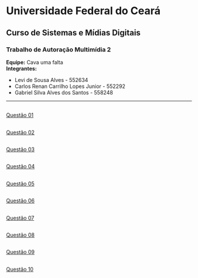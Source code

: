 # Universidade Federal do Ceará

## Curso de Sistemas e Mídias Digitais

### Trabalho de Autoração Multimídia 2

**Equipe:** Cava uma falta  
**Integrantes:**

- Levi de Sousa Alves - 552634
- Carlos Renan Carrilho Lopes Junior - 552292
- Gabriel Silva Alves dos Santos - 558248

---

##

[Questão 01](https://github.com/Cava-uma-falta/Trabalho02-AM2/blob/aa8889981cfca4f37debda2c65f822f2b9389d45/Quest%C3%A3o%2001)

##

[Questão 02](https://github.com/Cava-uma-falta/Trabalho02-AM2/blob/a529f05f0a0a445c974d8924c2be4b018b10aa68/Quest%C3%A3o%2002)

##

[Questão 03](https://github.com/Cava-uma-falta/Trabalho02-AM2/blob/a529f05f0a0a445c974d8924c2be4b018b10aa68/Quest%C3%A3o%2003)

##

[Questão 04](https://github.com/Cava-uma-falta/Trabalho02-AM2/blob/30c9539f09bf03d71ba682084ffddea040a6bf29/Quest%C3%A3o%2004)

##

[Questão 05](https://github.com/Cava-uma-falta/Trabalho02-AM2/blob/30c9539f09bf03d71ba682084ffddea040a6bf29/Quest%C3%A3o%2005)

##

[Questão 06](https://github.com/Cava-uma-falta/Trabalho02-AM2/blob/30c9539f09bf03d71ba682084ffddea040a6bf29/Quest%C3%A3o%2006)

##

[Questão 07](https://github.com/Cava-uma-falta/Trabalho02-AM2/blob/30c9539f09bf03d71ba682084ffddea040a6bf29/Quest%C3%A3o%2007)

##

[Questão 08](https://github.com/Cava-uma-falta/Trabalho02-AM2/blob/30c9539f09bf03d71ba682084ffddea040a6bf29/Quest%C3%A3o%2008)

##

[Questão 09](https://github.com/Cava-uma-falta/Trabalho02-AM2/blob/30c9539f09bf03d71ba682084ffddea040a6bf29/Quest%C3%A3o%2009)

##

[Questão 10](https://github.com/Cava-uma-falta/Trabalho02-AM2/blob/30c9539f09bf03d71ba682084ffddea040a6bf29/Quest%C3%A3o%2010)
